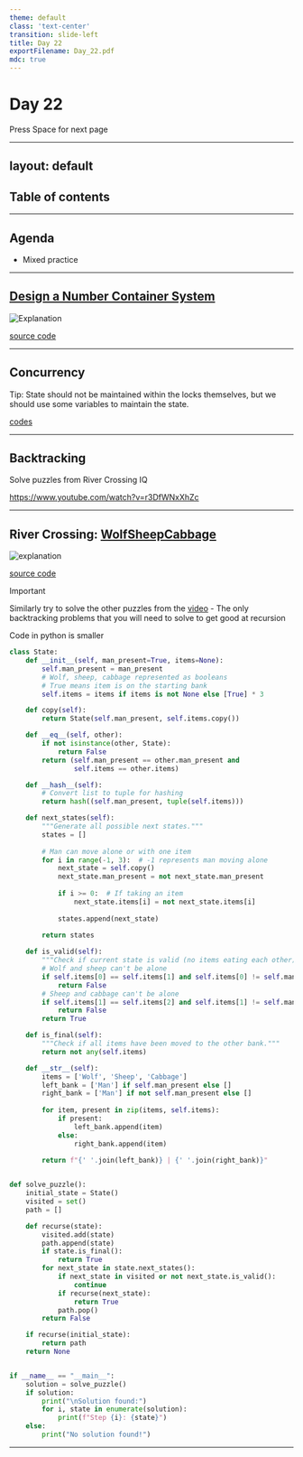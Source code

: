 ```yaml
---
theme: default
class: 'text-center'
transition: slide-left
title: Day 22
exportFilename: Day_22.pdf
mdc: true
---
```


# Day 22


<div class="pt-13">
  <span @click="$slidev.nav.next" class="px-2 py-1 rounded cursor-pointer" flex="~ justify-center items-center gap-2" hover="bg-white bg-opacity-10">
    Press Space for next page <div class="i-carbon:arrow-right inline-block"></div>
  </span>
</div>

---
layout: default
---

## Table of contents

<Toc columns=3></Toc>

---

## Agenda

- Mixed practice

---

## [Design a Number Container System](https://leetcode.com/problems/design-a-number-container-system/description/?envType=daily-question&envId=2025-02-08)

![Explanation](../images/numberContainerSystem.svg)

[source code](../../code/src/leetcode/NumberContainerSystem.java)

---

## Concurrency

Tip: State should not be maintained within the locks themselves, but we should use some variables to maintain the state.

[codes](../../code/src/leetcode/concurrency/)

---

## Backtracking

Solve puzzles from River Crossing IQ

https://www.youtube.com/watch?v=r3DfWNxXhZc

---

## River Crossing: [WolfSheepCabbage](https://www.youtube.com/watch?v=r3DfWNxXhZc)

![explanation](../images/riverCrossing.svg)

[source code](../../code/src/river_crossing/P01WolfSheepCabbage.java)

> [!IMPORTANT]
> Similarly try to solve the other puzzles from the [video](https://www.youtube.com/watch?v=r3DfWNxXhZc) - The only backtracking problems that you will need to solve to get good at recursion

Code in python is smaller

```python
class State:
    def __init__(self, man_present=True, items=None):
        self.man_present = man_present
        # Wolf, sheep, cabbage represented as booleans
        # True means item is on the starting bank
        self.items = items if items is not None else [True] * 3

    def copy(self):
        return State(self.man_present, self.items.copy())

    def __eq__(self, other):
        if not isinstance(other, State):
            return False
        return (self.man_present == other.man_present and 
                self.items == other.items)

    def __hash__(self):
        # Convert list to tuple for hashing
        return hash((self.man_present, tuple(self.items)))

    def next_states(self):
        """Generate all possible next states."""
        states = []
        
        # Man can move alone or with one item
        for i in range(-1, 3):  # -1 represents man moving alone
            next_state = self.copy()
            next_state.man_present = not next_state.man_present
            
            if i >= 0:  # If taking an item
                next_state.items[i] = not next_state.items[i]
                
            states.append(next_state)
            
        return states

    def is_valid(self):
        """Check if current state is valid (no items eating each other)."""
        # Wolf and sheep can't be alone
        if self.items[0] == self.items[1] and self.items[0] != self.man_present:
            return False
        # Sheep and cabbage can't be alone
        if self.items[1] == self.items[2] and self.items[1] != self.man_present:
            return False
        return True

    def is_final(self):
        """Check if all items have been moved to the other bank."""
        return not any(self.items)

    def __str__(self):
        items = ['Wolf', 'Sheep', 'Cabbage']
        left_bank = ['Man'] if self.man_present else []
        right_bank = ['Man'] if not self.man_present else []
        
        for item, present in zip(items, self.items):
            if present:
                left_bank.append(item)
            else:
                right_bank.append(item)
                
        return f"{' '.join(left_bank)} | {' '.join(right_bank)}"


def solve_puzzle():
    initial_state = State()
    visited = set()
    path = []

    def recurse(state):
        visited.add(state)
        path.append(state)
        if state.is_final():
            return True
        for next_state in state.next_states():
            if next_state in visited or not next_state.is_valid():
                continue
            if recurse(next_state):
                return True
            path.pop()
        return False

    if recurse(initial_state):
        return path
    return None


if __name__ == "__main__":
    solution = solve_puzzle()
    if solution:
        print("\nSolution found:")
        for i, state in enumerate(solution):
            print(f"Step {i}: {state}")
    else:
        print("No solution found!")
```

---